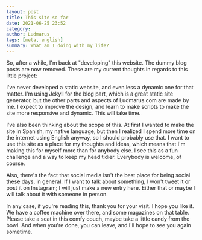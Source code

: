 ```yaml
---
layout: post
title: This site so far
date: 2021-06-25 23:52
category: 
author: Ludmarus
tags: [meta, english]
summary: What am I doing with my life?
---
```


So, after a while, I'm back at "developing" this website. The dummy blog posts are now removed. These are my current thoughts in regards to this little project:

I've never developed a static website, and even less a dynamic one for that matter. I'm using Jekyll for the blog part, which is a great static site generator, but the other parts and aspects of Ludmarus.com are made by me. I expect to improve the design, and learn to make scripts to make the site more responsive and dynamic. This will take time.

I've also been thinking about the scope of this. At first I wanted to make the site in Spanish, my native language, but then I realized I spend more time on the internet using English anyway, so I should probably use that. I want to use this site as a place for my thoughts and ideas, which means that I'm making this for myself more than for anybody else. I see this as a fun challenge and a way to keep my head tidier. Everybody is welcome, of course.

Also, there's the fact that social media isn't the best place for being social these days, in general. If I want to talk about something, I won't tweet it or post it on Instagram; I will just make a new entry here. Either that or maybe I will talk about it with someone in person.

In any case, if you're reading this, thank you for your visit. I hope you like it. We have a coffee machine over there, and some magazines on that table. Please take a seat in this comfy couch, maybe take a little candy from the bowl. And when you're done, you can leave, and I'll hope to see you again sometime.